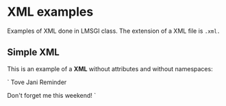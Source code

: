 # XML examples

Examples of XML done in LMSGI class. The extension of a XML file is `.xml.`

## Simple XML

This is an example of a **XML** without attributes and without namespaces:

`
<note>
  <to>Tove</to>
  <from>Jani</from>
  <heading>Reminder</heading>
  <body>Don't forget me this weekend!</body>
</note>
`

